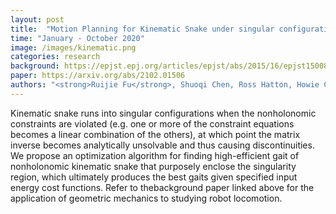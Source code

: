 ```yaml
---
layout: post
title:  "Motion Planning for Kinematic Snake under singular configuration"
time: "January - October 2020"
image: /images/kinematic.png
categories: research
background: https://epjst.epj.org/articles/epjst/abs/2015/16/epjst150085/epjst150085.html
paper: https://arxiv.org/abs/2102.01506
authors: "<strong>Ruijie Fu</strong>, Shuoqi Chen, Ross Hatton, Howie Choset"
---
```

Kinematic snake runs into singular configurations when the nonholonomic constraints are violated (e.g. one or more of the constraint equations becomes a linear combination of the others), at which point the matrix inverse becomes analytically unsolvable and thus causing discontinuities. We propose an optimization algorithm for finding high-efficient gait of nonholonomic kinematic snake that purposely enclose the singularity region, which ultimately produces the best gaits given specified input energy cost functions. Refer to thebackground paper linked above for the application of geometric mechanics to studying robot locomotion.
